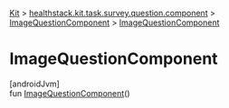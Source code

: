 
[Kit](../../../kit.html) > [healthstack.kit.task.survey.question.component](../index.html) > [ImageQuestionComponent](index.html) > [ImageQuestionComponent](-image-question-component.html)



# ImageQuestionComponent



[androidJvm]\
fun [ImageQuestionComponent](-image-question-component.html)()




